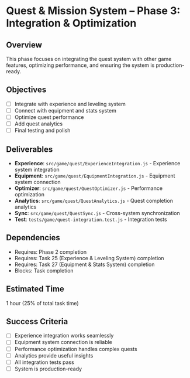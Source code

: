 # Quest & Mission System – Phase 3: Integration & Optimization

## Overview
This phase focuses on integrating the quest system with other game features, optimizing performance, and ensuring the system is production-ready.

## Objectives
- [ ] Integrate with experience and leveling system
- [ ] Connect with equipment and stats system
- [ ] Optimize quest performance
- [ ] Add quest analytics
- [ ] Final testing and polish

## Deliverables
- **Experience**: `src/game/quest/ExperienceIntegration.js` - Experience system integration
- **Equipment**: `src/game/quest/EquipmentIntegration.js` - Equipment system connection
- **Optimizer**: `src/game/quest/QuestOptimizer.js` - Performance optimization
- **Analytics**: `src/game/quest/QuestAnalytics.js` - Quest completion analytics
- **Sync**: `src/game/quest/QuestSync.js` - Cross-system synchronization
- **Test**: `tests/game/quest-integration.test.js` - Integration tests

## Dependencies
- Requires: Phase 2 completion
- Requires: Task 25 (Experience & Leveling System) completion
- Requires: Task 27 (Equipment & Stats System) completion
- Blocks: Task completion

## Estimated Time
1 hour (25% of total task time)

## Success Criteria
- [ ] Experience integration works seamlessly
- [ ] Equipment system connection is reliable
- [ ] Performance optimization handles complex quests
- [ ] Analytics provide useful insights
- [ ] All integration tests pass
- [ ] System is production-ready 